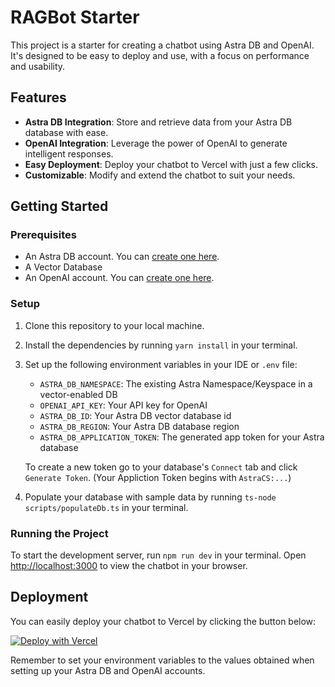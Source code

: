 # RAGBot Starter

This project is a starter for creating a chatbot using Astra DB and OpenAI. It's designed to be easy to deploy and use, with a focus on performance and usability.

## Features

- **Astra DB Integration**: Store and retrieve data from your Astra DB database with ease.
- **OpenAI Integration**: Leverage the power of OpenAI to generate intelligent responses.
- **Easy Deployment**: Deploy your chatbot to Vercel with just a few clicks.
- **Customizable**: Modify and extend the chatbot to suit your needs.

## Getting Started

### Prerequisites

- An Astra DB account. You can [create one here](https://astra.datastax.com/register).
- A Vector Database
- An OpenAI account. You can [create one here](https://platform.openai.com/).

### Setup

1. Clone this repository to your local machine.
2. Install the dependencies by running `yarn install` in your terminal.
3. Set up the following environment variables in your IDE or `.env` file:
   - `ASTRA_DB_NAMESPACE`: The existing Astra Namespace/Keyspace in a vector-enabled DB
   - `OPENAI_API_KEY`: Your API key for OpenAI
   - `ASTRA_DB_ID`: Your Astra DB vector database id
   - `ASTRA_DB_REGION`: Your Astra DB database region
   - `ASTRA_DB_APPLICATION_TOKEN`: The generated app token for your Astra database
   
   To create a new token go to your database's `Connect` tab and click `Generate Token`. (Your Appliction Token begins with `AstraCS:...`)
4. Populate your database with sample data by running `ts-node scripts/populateDb.ts` in your terminal.

### Running the Project

To start the development server, run `npm run dev` in your terminal. Open [http://localhost:3000](http://localhost:3000) to view the chatbot in your browser.

## Deployment

You can easily deploy your chatbot to Vercel by clicking the button below:

[![Deploy with Vercel](https://vercel.com/button)](https://vercel.com/new/clone?repository-url=https://github.com/datastax/astra-db-ts-chatbot-starter&env=ASTRA_DB_NAMESPACE,OPENAI_API_KEY,ASTRA_DB_ID,ASTRA_DB_REGION,ASTRA_DB_APPLICATION_TOKEN)

Remember to set your environment variables to the values obtained when setting up your Astra DB and OpenAI accounts.
